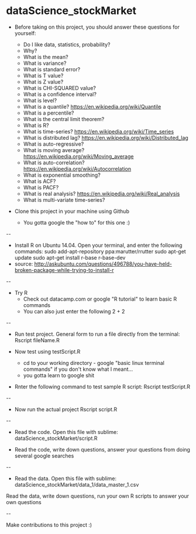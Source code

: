 # dataScience_stockMarket


 - Before taking on this project, you should answer these questions for yourself:
	- Do I like data, statistics, probability?
	- Why?
	- What is the mean?
	- What is variance?
	- What is standard error?
	- What is T value?
	- What is Z value?
	- What is CHI-SQUARED value?
	- What is a confidence interval?
	- What is level?
	- What is a quantile?  https://en.wikipedia.org/wiki/Quantile
	- What is a percentile?
	- What is the central limit theorem?
	- What is R?
	- What is time-series?  https://en.wikipedia.org/wiki/Time_series
	- What is distributed lag?  https://en.wikipedia.org/wiki/Distributed_lag
	- What is auto-regressive?
	- What is moving average?  https://en.wikipedia.org/wiki/Moving_average
	- What is auto-correlation?  https://en.wikipedia.org/wiki/Autocorrelation
	- What is exponential smoothing?
	- What is ACF?
	- What is PACF?
	- What is real analysis?  https://en.wikipedia.org/wiki/Real_analysis
	- What is multi-variate time-series?


 - Clone this project in your machine using Github
	- You gotta google the "how to" for this one :)

--

 - Install R on Ubuntu 14.04. Open your terminal, and enter the following commands:
		sudo add-apt-repository ppa:marutter/rrutter
		sudo apt-get update
		sudo apt-get install r-base r-base-dev
 - source: http://askubuntu.com/questions/496788/you-have-held-broken-package-while-trying-to-install-r

--

 - Try R
	 - Check out datacamp.com or google "R tutorial" to learn basic R commands
	 - You can also just enter the following
		2 + 2

--

 - Run test project. General form to run a file directly from the terminal:
		Rscript fileName.R

 - Now test using testScript.R
	- cd to your working directory - google "basic linux terminal commands" if you don't know what I meant... 
	- you gotta learn to google shit

 - Rnter the following command to test sample R script:
		Rscript testScript.R

--

 - Now run the actual project 
		Rscript script.R

--

 - Read the code. Open this file with sublime: 
		dataScience_stockMarket/script.R

 - Read the code, write down questions, answer your questions from doing several google searches

--

 - Read the data. Open this file with sublime: 
		dataScience_stockMarket/data_1/data_master_1.csv

Read the data, write down questions, run your own R scripts to answer your own questions
	
--

Make contributions to this project :)